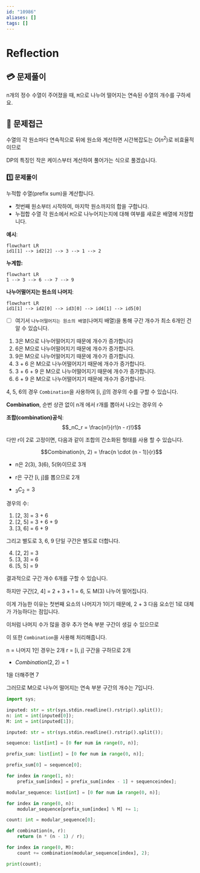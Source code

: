 ```yaml
---
id: "10986"
aliases: []
tags: []
---
```


# Reflection

## 💳 문제풀이

n개의 정수 수열이 주어졌을 때, `M`으로 나누어 떨어지는 연속된 수열의 개수를 구하세요.

## 🚥 문제접근

수열의 각 원소마다 연속적으로 뒤에 원소와 계산하면 시간복잡도는 $O(n^2)$로 비효율적이므로

DP의 특징인 작은 케이스부터 계산하여 풀어가는 식으로 풀겠습니다.


### 1️⃣  문제풀이

누적합 수열(prefix sum)을 계산합니다.

- 첫번째 원소부터 시작하여, 마지막 원소까지의 합을 구합니다.
- 누접합 수열 각 원소에서 `M`으로 나누어지는지에 대해 여부를 새로운 배열에 저장합니다.

**예시**:

```mermaid
flowchart LR
id1[1] --> id2[2] --> 3 --> 1 --> 2
```

**누계합:**

```mermaid
flowchart LR
1 --> 3 --> 6 --> 7 --> 9
```

**나누어떨어지는 원소의 나머지**:
```mermaid
flowchart LR
id1[1] --> id2[0] --> id3[0] --> id4[1] --> id5[0]
```

- [ ] 여기서 `나누어떨어지는 원소의 배열`(나머지 배열)을 통해 구간 개수가 최소 6개인 건 알 수 있습니다.

1. 3은 M으로 나누어떨어지기 때문에 개수가 증가합니다
2. 6은 M으로 나누어떨어지기 때문에 개수가 증가합니다.
3. 9은 M으로 나누어떨어지기 때문에 개수가 증가합니다.
4. 3 + 6 은 M으로 나누어떨어지기 때문에 개수가 증가합니다.
5. 3 + 6 + 9 은 M으로 나누어떨어지기 때문에 개수가 증가합니다.
6. 6 + 9 은 M으로 나누어떨어지기 때문에 개수가 증가합니다.

4, 5, 6의 경우 `Combination`을 사용하여 [i, j]의 경우의 수를 구할 수 있습니다.

**Combination**, 순번 상관 없이 n개 에서 r개를 뽑아서 나오는 경우의 수

**조합(combination)공식**:
$$_nC_r = \frac{n!}{r!(n - r)!}$$

다만 r이 2로 고정이면, 다음과 같이 조합의 간소화된 형태를 사용 할 수 있습니다.

$$Combination(n, 2) = \frac{n \cdot (n - 1)}{r}$$

- n은 2(3), 3(6), 5(9)이므로 3개
- r은 구간 [i, j]를 뽑으므로 2개

- $_3C_2 = 3$

경우의 수:
1. [2, 3] = 3 + 6
2. [2, 5] = 3 + 6 + 9
3. [3, 6] = 6 + 9

그리고 별도로 3, 6, 9 단일 구간은 별도로 더합니다.

4. [2, 2] = 3
5. [3, 3] = 6
6. [5, 5] = 9

결과적으로 구간 개수 6개를 구할 수 있습니다.

하지만 구간[2, 4] = 2 + 3 + 1 = 6, 도 M(3) 나누어 떨어집니다.

이게 가능한 이유는 첫번째 요소의 나머지가 1이기 때문에, 
2 + 3 다음 요소인 1로 대체가 가능하다는 점입니다.

이처럼 나머지 수가 많을 경우 추가 연속 부분 구간이 생길 수 있으므로 

이 또한 `Combination`을 사용해 처리해줍니다.

n = 나머지 1인 경우는 2개
r = [i, j] 구간을 구하므로 2개

- $Combination(2, 2)$ = 1 

1을 더해주면 7 

그러므로 M으로 나누어 떨어지는 연속 부분 구간의 개수는 7입니다.

```py
import sys;

inputed: str = str(sys.stdin.readline().rstrip().split());
n: int = int(inputed[0]);
M: int = int(inputed[1]);

inputed: str = str(sys.stdin.readline().rstrip().split());

sequence: list[int] = [0 for num in range(0, n)];

prefix_sum: list[int] = [0 for num in range(0, n)];

prefix_sum[0] = sequence[0];

for index in range(1, n):
    prefix_sum[index] = prefix_sum[index - 1] + sequenceindex];

modular_sequence: list[int] = [0 for num in range(0, n)];

for index in range(0, n):
    modular_sequence[prefix_sum[index] % M] += 1;

count: int = modular_sequence[0];

def combination(n, r):
    return (n * (n - 1) / r);

for index in range(0, M):
    count += combination(modular_sequence[index], 2);

print(count);
```
